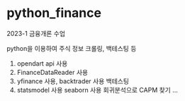 # python_finance
2023-1
금융개론 수업

python을 이용하여 주식 정보 크롤링, 백테스팅 등

1. opendart api 사용
2. FinanceDataReader 사용
3. yfinance 사용, backtrader 사용 백테스팅
4. statsmodel 사용 seaborn 사용 회귀분석으로 CAPM 찾기 ...
